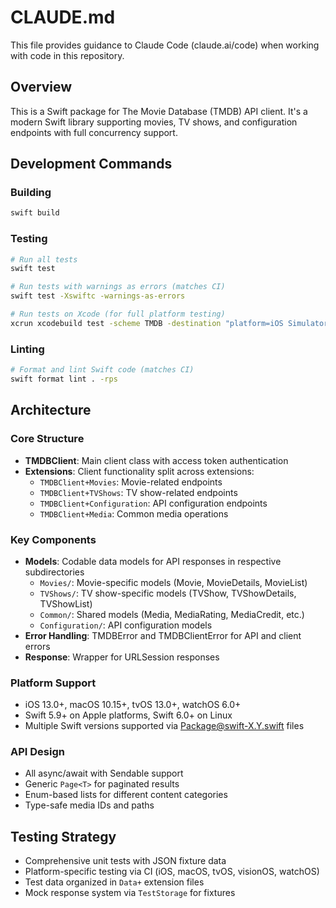 # CLAUDE.md

This file provides guidance to Claude Code (claude.ai/code) when working with code in this repository.

## Overview

This is a Swift package for The Movie Database (TMDB) API client. It's a modern Swift library supporting movies, TV shows, and configuration endpoints with full concurrency support.

## Development Commands

### Building
```bash
swift build
```

### Testing
```bash
# Run all tests
swift test

# Run tests with warnings as errors (matches CI)
swift test -Xswiftc -warnings-as-errors

# Run tests on Xcode (for full platform testing)
xcrun xcodebuild test -scheme TMDB -destination "platform=iOS Simulator,arch=arm64,OS=18.5,name=iPhone 16"
```

### Linting
```bash
# Format and lint Swift code (matches CI)
swift format lint . -rps
```

## Architecture

### Core Structure
- **TMDBClient**: Main client class with access token authentication
- **Extensions**: Client functionality split across extensions:
  - `TMDBClient+Movies`: Movie-related endpoints
  - `TMDBClient+TVShows`: TV show-related endpoints
  - `TMDBClient+Configuration`: API configuration endpoints
  - `TMDBClient+Media`: Common media operations

### Key Components
- **Models**: Codable data models for API responses in respective subdirectories
  - `Movies/`: Movie-specific models (Movie, MovieDetails, MovieList)
  - `TVShows/`: TV show-specific models (TVShow, TVShowDetails, TVShowList)
  - `Common/`: Shared models (Media, MediaRating, MediaCredit, etc.)
  - `Configuration/`: API configuration models
- **Error Handling**: TMDBError and TMDBClientError for API and client errors
- **Response**: Wrapper for URLSession responses

### Platform Support
- iOS 13.0+, macOS 10.15+, tvOS 13.0+, watchOS 6.0+
- Swift 5.9+ on Apple platforms, Swift 6.0+ on Linux
- Multiple Swift versions supported via Package@swift-X.Y.swift files

### API Design
- All async/await with Sendable support
- Generic `Page<T>` for paginated results
- Enum-based lists for different content categories
- Type-safe media IDs and paths

## Testing Strategy
- Comprehensive unit tests with JSON fixture data
- Platform-specific testing via CI (iOS, macOS, tvOS, visionOS, watchOS)
- Test data organized in `Data+` extension files
- Mock response system via `TestStorage` for fixtures
